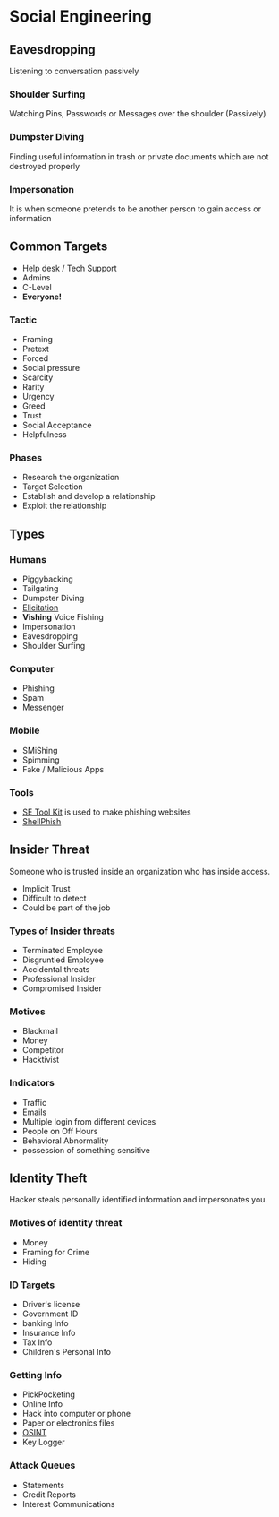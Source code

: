 # Social Engineering

## Eavesdropping

Listening to conversation passively

### Shoulder Surfing

Watching Pins, Passwords or Messages over the shoulder (Passively)

### Dumpster Diving

Finding useful information in trash or private documents which are not destroyed properly

### Impersonation

It is when someone pretends to be another person to gain access or information

## Common Targets

* Help desk / Tech Support
* Admins
* C-Level
* **Everyone!**

### Tactic

* Framing
* Pretext
* Forced
* Social pressure
* Scarcity
* Rarity
* Urgency
* Greed
* Trust
* Social Acceptance
* Helpfulness

### Phases

* Research the organization
* Target Selection
* Establish and develop a relationship
* Exploit the relationship
  
## Types

### Humans

* Piggybacking
* Tailgating
* Dumpster Diving
* [Elicitation](https://dictionary.cambridge.org/dictionary/english/elicitation)
* **Vishing** Voice Fishing
* Impersonation
* Eavesdropping
* Shoulder Surfing

### Computer

* Phishing
* Spam
* Messenger

### Mobile

* SMiShing
* Spimming
* Fake / Malicious Apps

### Tools

* [SE Tool Kit](https://github.com/trustedsec/social-engineer-toolkit) is used to make phishing websites
* [ShellPhish](https://github.com/suljot/shellphish)
  
## Insider Threat

Someone who is trusted inside an organization who has inside access.

* Implicit Trust
* Difficult to detect
* Could be part of the job

### Types of Insider threats

* Terminated Employee
* Disgruntled Employee
* Accidental threats
* Professional Insider
* Compromised Insider

### Motives

* Blackmail
* Money
* Competitor
* Hacktivist

### Indicators

* Traffic
* Emails
* Multiple login from different devices
* People on Off Hours
* Behavioral Abnormality
* possession of something sensitive

## Identity Theft

Hacker steals personally identified information and impersonates you.

### Motives of identity threat

* Money
* Framing for Crime
* Hiding
  
### ID Targets

* Driver's license
* Government ID
* banking Info
* Insurance Info
* Tax Info
* Children's Personal Info

### Getting Info

* PickPocketing
* Online Info
* Hack into computer or phone
* Paper or electronics files
* [OSINT](https://osintframework.com/)
* Key Logger
  
### Attack Queues

* Statements
* Credit Reports
* Interest Communications
